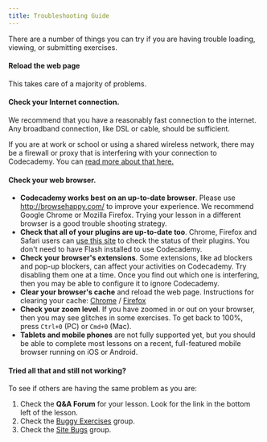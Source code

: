 ```yaml
---
title: Troubleshooting Guide
---
```


There are a number of things you can try if you are having trouble loading, viewing, or submitting exercises. 

#### Reload the web page
This takes care of a majority of problems.

#### Check your Internet connection.
We recommend that you have a reasonably fast connection to the internet. Any broadband connection, like DSL or cable, should be sufficient. 

If you are at work or school or using a shared wireless network, there may be a firewall or proxy that is interfering with your connection to Codecademy. You can [read more about that here.](http://help.codecademy.com/customer/portal/articles/1414059-i-can-t-access-codecademy-through-my-firewall-)

#### Check your web browser.
- **Codecademy works best on an up-to-date browser**. Please use http://browsehappy.com/ to improve your experience. We recommend Google Chrome or Mozilla Firefox. Trying your lesson in a different browser is a good trouble shooting strategy.
- **Check that all of your plugins are up-to-date too**.  Chrome, Firefox and Safari users can [use this site](http://www.mozilla.org/en-US/plugincheck/) to check the status of their plugins. You don't need to have Flash installed to use Codecademy.
- **Check your browser's  extensions**. Some extensions, like ad blockers and pop-up blockers, can affect your activities on Codecademy. Try disabling them one at a time. Once you find out which one is interfering, then you may be able to configure it to ignore Codecademy. 
- **Clear your browser's cache** and reload the web page. 
Instructions for clearing your cache:  [Chrome](https://support.google.com/chrome/answer/95582) / [Firefox](https://support.mozilla.org/en-US/kb/how-clear-firefox-cache)
- **Check your zoom level**. If you have zoomed in or out on your browser, then you may see glitches in some exercises. To get back to 100%, press `Ctrl+0` (PC) or `Cmd+0` (Mac).
- **Tablets and mobile phones** are not fully supported yet, but you should be able to complete most lessons on a recent, full-featured mobile browser running on iOS or Android.

#### Tried all that and still not working?
To see if others are having the same problem as you are:
  1. Check the **Q&A Forum** for your lesson. Look for the link in the bottom left of the lesson.
  2. Check the [Buggy Exercises](http://www.codecademy.com/groups/buggy-exercises) group.
  3. Check the [Site Bugs](http://www.codecademy.com/groups/help-and-bug-reporting) group.
